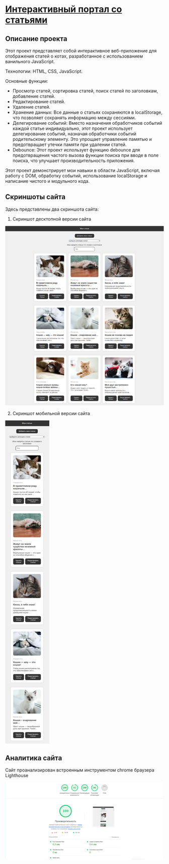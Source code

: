 # [Интерактивный портал со статьями](https:// "Ссылка на сайт")

## Описание проекта

Этот проект представляет собой интерактивное веб-приложение для отображения статей о котах, разработанное с использованием ванильного JavaScript. 

   Технологии: HTML, CSS, JavaScript.

   Основные функции:

   * Просмотр статей, сортировка статей, поиск статей по заголовкам, добавление статей.
   * Редактирование статей.
   * Удаление статей.
   * Хранение данных: Все данные о статьях сохраняются в localStorage, что позволяет сохранять информацию между сессиями.
   * Делегирование событий: Вместо назначения обработчиков событий каждой статье индивидуально, этот проект использует делегирование событий, назначая обработчики событий родительскому элементу. Это упрощает управление памятью и предотвращает утечки памяти при удалении статей.
   * Debounce: Этот проект использует функцию debounce для предотвращения частого вызова функции поиска при вводе в поле поиска, что улучшает производительность приложения.

Этот проект демонстрирует мои навыки в области JavaScript, включая работу с DOM, обработку событий, использование localStorage и написание чистого и модульного кода. 

## Скриншоты сайта

Здесь представлены два скриншота сайта:

1. Скриншот десктопной версии сайта
 
![Скриншот десктопной версии сайта](./screenshots/siteDesktop.png)

2. Скриншот мобильной версии сайта

![Скриншот мобильной версии сайта](./screenshots/siteMobile.png)

## Аналитика сайта

Сайт проанализирован встроенным инструментом chrome браузера Lighthouse

![Скриншот Lighthouse](./screenshots/lightHouse.png)